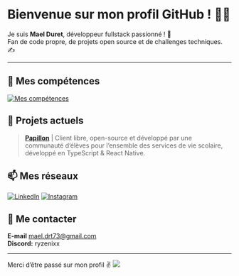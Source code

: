 # Bienvenue sur mon profil GitHub ! 👨‍💻

Je suis **Mael Duret**, développeur fullstack passionné ! 👀  
Fan de code propre, de projets open source et de challenges techniques. ✍️

---

## 🙏 Mes compétences
[![Mes compétences](https://skillicons.dev/icons?i=bootstrap,css,html,js,react,ts,svelte,bash,debian,ubuntu,discord,discordjs,docker,eclipse,express,github,gitlab,idea,java,kotlin,linux,lua,md,mongodb,mysql,netlify,nginx,nodejs,npm,php,phpstorm,pycharm,py,sqlite,vscode,visualstudio,vue,webpack,webstorm,yarn)](https://github.com/ryzenixx)

## 📀 Projets actuels
> [**Papillon**](https://github.com/papillonapp) | Client libre, open-source et développé par une communauté d’élèves pour l’ensemble des services de vie scolaire, développé en TypeScript & React Native.

## 📫 Mes réseaux
[![LinkedIn](https://skillicons.dev/icons?i=linkedin)](https://www.linkedin.com/in/mael-duret)
[![Instagram](https://skillicons.dev/icons?i=instagram)](https://www.instagram.com/mael.drt_)

## 🥐 Me contacter
**E-mail** mael.drt73@gmail.com  
**Discord:** ryzenixx

---

Merci d’être passé sur mon profil ✌️
![](https://hit.yhype.me/github/profile?account_id=96339570)
